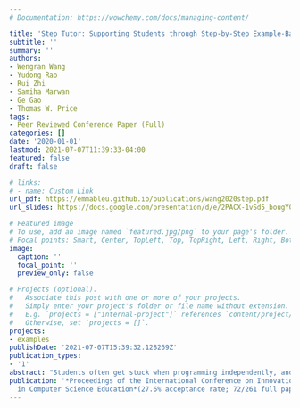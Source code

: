 ```yaml
---
# Documentation: https://wowchemy.com/docs/managing-content/

title: 'Step Tutor: Supporting Students through Step-by-Step Example-Based Feedback'
subtitle: ''
summary: ''
authors:
- Wengran Wang
- Yudong Rao
- Rui Zhi
- Samiha Marwan
- Ge Gao
- Thomas W. Price
tags:
- Peer Reviewed Conference Paper (Full)
categories: []
date: '2020-01-01'
lastmod: 2021-07-07T11:39:33-04:00
featured: false
draft: false

# links:
# - name: Custom Link
url_pdf: https://emmableu.github.io/publications/wang2020step.pdf
url_slides: https://docs.google.com/presentation/d/e/2PACX-1vSd5_bougY0gdeMiEkxMnkwV6y88LOVc0Kai41WVAGeJ1WofMK2ZZVaReFfbDyiKnT62O51UjZYBwVE/pub?start=false&loop=false&delayms=60000

# Featured image
# To use, add an image named `featured.jpg/png` to your page's folder.
# Focal points: Smart, Center, TopLeft, Top, TopRight, Left, Right, BottomLeft, Bottom, BottomRight.
image:
  caption: ''
  focal_point: ''
  preview_only: false

# Projects (optional).
#   Associate this post with one or more of your projects.
#   Simply enter your project's folder or file name without extension.
#   E.g. `projects = ["internal-project"]` references `content/project/deep-learning/index.md`.
#   Otherwise, set `projects = []`.
projects:
- examples
publishDate: '2021-07-07T15:39:32.128269Z'
publication_types:
- '1'
abstract: "Students often get stuck when programming independently, and need help to progress. Existing, automated feedback can help students progress, but it is unclear whether it ultimately leads to learning. We present Step Tutor, which helps struggling students during programming by presenting them with relevant, step-by-step examples. The goal of Step Tutor is to help students progress, and engage them in comparison, reflection, and learning. When a student requests help, Step Tutor adaptively selects an example to demonstrate the next meaningful step in the solution. It engages the student in comparing ``before'' and ``after'' code snapshots, and their corresponding visual output, and guides them to reflect on the changes. Step Tutor is a novel form of help that combines effective aspects of existing support features, such as hints and Worked Examples, to help students both progress and learn. To understand how students use Step Tutor, we asked nine undergraduate students to complete two programming tasks, with its help, and interviewed them about their experience. We present our qualitative analysis of students' experience, which shows us why and how they seek help from Step Tutor, and Step Tutor's affordances. These initial results suggest that students perceived that Step Tutor accomplished its goals of helping them to progress and learn."
publication: '*Proceedings of the International Conference on Innovation and Technology
  in Computer Science Education*(27.6% acceptance rate; 72/261 full papers.)'
---
```

